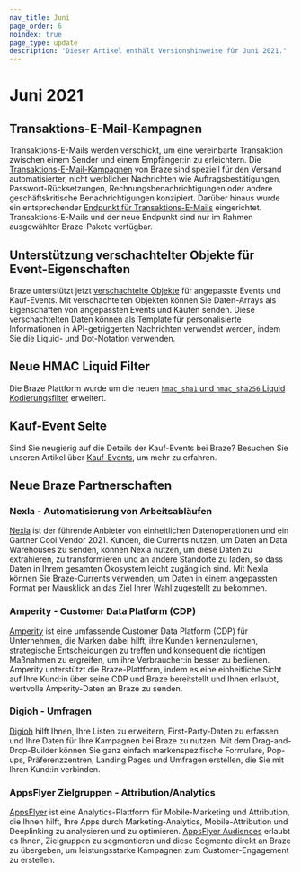 ```yaml
--- 
nav_title: Juni
page_order: 6
noindex: true
page_type: update
description: "Dieser Artikel enthält Versionshinweise für Juni 2021."
---
```


# Juni 2021

## Transaktions-E-Mail-Kampagnen

Transaktions-E-Mails werden verschickt, um eine vereinbarte Transaktion zwischen einem Sender und einem Empfänger:in zu erleichtern. Die [Transaktions-E-Mail-Kampagnen]({{site.baseurl}}/api/api_campaigns/transactional_campaigns) von Braze sind speziell für den Versand automatisierter, nicht werblicher Nachrichten wie Auftragsbestätigungen, Passwort-Rücksetzungen, Rechnungsbenachrichtigungen oder andere geschäftskritische Benachrichtigungen konzipiert. Darüber hinaus wurde ein entsprechender [Endpunkt für Transaktions-E-Mails]({{site.baseurl}}/api/endpoints/messaging/send_messages/post_send_transactional_message/) eingerichtet. Transaktions-E-Mails und der neue Endpunkt sind nur im Rahmen ausgewählter Braze-Pakete verfügbar. 

## Unterstützung verschachtelter Objekte für Event-Eigenschaften

Braze unterstützt jetzt [verschachtelte Objekte]({{site.baseurl}}/user_guide/data_and_analytics/custom_data/nested_object_support/) für angepasste Events und Kauf-Events. Mit verschachtelten Objekten können Sie Daten-Arrays als Eigenschaften von angepassten Events und Käufen senden. Diese verschachtelten Daten können als Template für personalisierte Informationen in API-getriggerten Nachrichten verwendet werden, indem Sie die Liquid- und Dot-Notation verwenden.

## Neue HMAC Liquid Filter

Die Braze Plattform wurde um die neuen [`hmac_sha1` und `hmac_sha256` Liquid Kodierungsfilter]({{site.baseurl}}/user_guide/personalization_and_dynamic_content/liquid/advanced_filters/) erweitert.

## Kauf-Event Seite

Sind Sie neugierig auf die Details der Kauf-Events bei Braze? Besuchen Sie unseren Artikel über [Kauf-Events]({{site.baseurl}}/user_guide/data/custom_data/purchase_events/), um mehr zu erfahren.

## Neue Braze Partnerschaften

### Nexla - Automatisierung von Arbeitsabläufen

[Nexla]({{site.baseurl}}/partners/nexla) ist der führende Anbieter von einheitlichen Datenoperationen und ein Gartner Cool Vendor 2021. Kunden, die Currents nutzen, um Daten an Data Warehouses zu senden, können Nexla nutzen, um diese Daten zu extrahieren, zu transformieren und an andere Standorte zu laden, so dass Daten in Ihrem gesamten Ökosystem leicht zugänglich sind. Mit Nexla können Sie Braze-Currents verwenden, um Daten in einem angepassten Format per Mausklick an das Ziel Ihrer Wahl zugestellt zu bekommen. 

### Amperity - Customer Data Platform (CDP)

[Amperity]({{site.baseurl}}/partners/amperity/) ist eine umfassende Customer Data Platform (CDP) für Unternehmen, die Marken dabei hilft, ihre Kunden kennenzulernen, strategische Entscheidungen zu treffen und konsequent die richtigen Maßnahmen zu ergreifen, um ihre Verbraucher:in besser zu bedienen. Amperity unterstützt die Braze-Plattform, indem es eine einheitliche Sicht auf Ihre Kund:in über seine CDP und Braze bereitstellt und Ihnen erlaubt, wertvolle Amperity-Daten an Braze zu senden.

### Digioh - Umfragen

[Digioh]({{site.baseurl}}/partners/digioh/) hilft Ihnen, Ihre Listen zu erweitern, First-Party-Daten zu erfassen und Ihre Daten für Ihre Kampagnen bei Braze zu nutzen. Mit dem Drag-and-Drop-Builder können Sie ganz einfach markenspezifische Formulare, Pop-ups, Präferenzzentren, Landing Pages und Umfragen erstellen, die Sie mit Ihren Kund:in verbinden.

### AppsFlyer Zielgruppen - Attribution/Analytics

[AppsFlyer]({{site.baseurl}}/partners/message_orchestration/attribution/appsflyer/) ist eine Analytics-Plattform für Mobile-Marketing und Attribution, die Ihnen hilft, Ihre Apps durch Marketing-Analytics, Mobile-Attribution und Deeplinking zu analysieren und zu optimieren. [AppsFlyer Audiences]({{site.baseurl}}/partners/appsflyer_audiences/) erlaubt es Ihnen, Zielgruppen zu segmentieren und diese Segmente direkt an Braze zu übergeben, um leistungsstarke Kampagnen zum Customer-Engagement zu erstellen.


